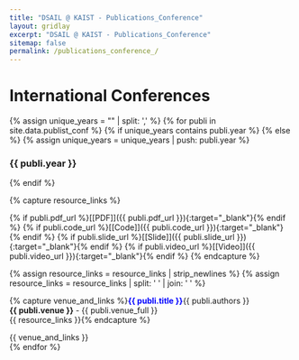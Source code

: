 ```yaml
---
title: "DSAIL @ KAIST - Publications_Conference"
layout: gridlay
excerpt: "DSAIL @ KAIST - Publications_Conference"
sitemap: false
permalink: /publications_conference_/
---
```



<!-- # Publications -->

<!-- ## Group highlights -->

<!-- (For a full list see [below](#full-list) or go to [Google Scholar](https://scholar.google.com/citations?user=EvE42VMAAAAJ)) -->

<!-- {% assign number_printed = 0 %}
{% for publi in site.data.publist %}

{% assign even_odd = number_printed | modulo: 2 %}
{% if publi.highlight == 1 %}

{% if even_odd == 0 %}
<div class="row">
{% endif %}

<div class="col-sm-6 clearfix">
 <div class="well">
  <pubtit>{{ publi.title }}</pubtit>
  <img src="{{ site.url }}{{ site.baseurl }}/images/pubpic/{{ publi.image }}" class="img-responsive" width="33%" style="float: left" />
  <p>{{ publi.description }}</p>
  <p><em>{{ publi.authors }}</em></p>
  <p><strong><a href="{{ publi.link.url }}">{{ publi.link.display }}</a></strong></p>
  <p class="text-danger"><strong> {{ publi.news1 }}</strong></p>
  <p> {{ publi.news2 }}</p>
 </div>
</div>

{% assign number_printed = number_printed | plus: 1 %}

{% if even_odd == 1 %}
</div>
{% endif %}

{% endif %}
{% endfor %}

{% assign even_odd = number_printed | modulo: 2 %}
{% if even_odd == 1 %}
</div>
{% endif %} -->

<!-- <p> &nbsp; </p> -->


# International Conferences


{% assign unique_years = "" | split: ',' %}
{% for publi in site.data.publist_conf %}
{% if unique_years contains publi.year  %}
{% else %}
{% assign unique_years = unique_years | push: publi.year %}
<h3> {{ publi.year }} </h3>
{% endif %}

{% capture resource_links %}

  {% if publi.pdf_url %}[[PDF]]({{ publi.pdf_url }}){:target="_blank"}{% endif %}
  {% if publi.code_url %}[[Code]]({{ publi.code_url }}){:target="_blank"}{% endif %}
  {% if publi.slide_url %}[[Slide]]({{ publi.slide_url }}){:target="_blank"}{% endif %}
  {% if publi.video_url %}[[Video]]({{ publi.video_url }}){:target="_blank"}{% endif %}
  {% endcapture %}
  
  {% assign resource_links = resource_links | strip_newlines %}
  {% assign resource_links = resource_links | split: '  ' | join: ' ' %}

  {% capture venue_and_links %}<font color="blue"><b>{{ publi.title }}</b></font>{{ publi.authors }}<br /><b>{{ publi.venue }}</b> - {{ publi.venue_full }}<br />{{ resource_links }}{% endcapture %}

  {{ venue_and_links }}<br />
{% endfor %}

<p> &nbsp;&nbsp; </p>
